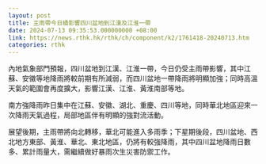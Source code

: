 ```yaml
---
layout: post
title: 主雨帶今日續影響四川盆地到江漢及江淮一帶
date: 2024-07-13 09:35:53.000000000 +08:00
link: https://news.rthk.hk/rthk/ch/component/k2/1761418-20240713.htm
categories: rthk
---
```


內地氣象部門預報，四川盆地到江漢、江淮一帶，今日仍受主雨帶影響，其中江蘇、安徽等地降雨將較前期有所減弱，而四川盆地一帶降雨將明顯加強；同時高溫天氣的範圍會再度擴大，影響江漢、江淮、黃淮南部等地。

南方強降雨昨日集中在江蘇、安徽、湖北、重慶、四川等地，同時華北地區迎來一次降雨天氣過程，局部地區伴有明顯的強對流活動。

展望後期，主雨帶將向北轉移，華北可能進入多雨季；下星期後段，四川盆地、西北地方東部、黃淮、華北、東北地區，仍將有較強降雨，其中四川盆地降雨日數多、累計雨量大，需繼續做好暴雨次生災害防禦工作。
